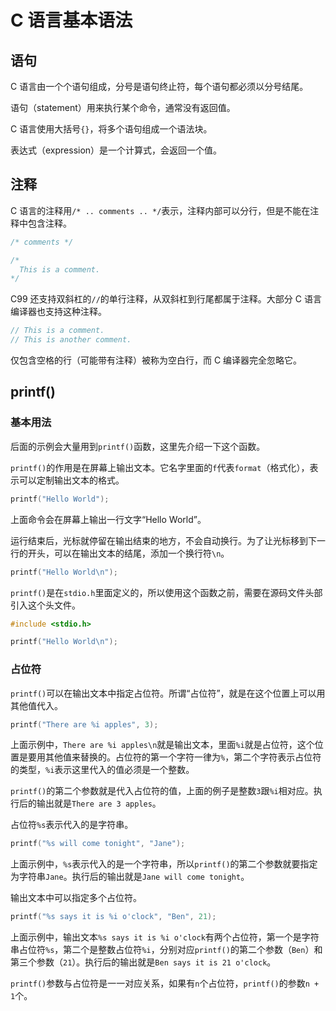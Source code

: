 # C 语言基本语法

## 语句

C 语言由一个个语句组成，分号是语句终止符，每个语句都必须以分号结尾。

语句（statement）用来执行某个命令，通常没有返回值。

C 语言使用大括号`{}`，将多个语句组成一个语法块。

表达式（expression）是一个计算式，会返回一个值。

## 注释

C 语言的注释用`/* .. comments .. */`表示，注释内部可以分行，但是不能在注释中包含注释。

```c
/* comments */

/*
  This is a comment.
*/
```

C99 还支持双斜杠的`//`的单行注释，从双斜杠到行尾都属于注释。大部分 C 语言编译器也支持这种注释。

```c
// This is a comment.
// This is another comment.
```

仅包含空格的行（可能带有注释）被称为空白行，而 C 编译器完全忽略它。

## printf()

### 基本用法

后面的示例会大量用到`printf()`函数，这里先介绍一下这个函数。

`printf()`的作用是在屏幕上输出文本。它名字里面的`f`代表`format`（格式化），表示可以定制输出文本的格式。

```c
printf("Hello World");
```

上面命令会在屏幕上输出一行文字“Hello World”。

运行结束后，光标就停留在输出结束的地方，不会自动换行。为了让光标移到下一行的开头，可以在输出文本的结尾，添加一个换行符`\n`。

```c
printf("Hello World\n");
```

`printf()`是在`stdio.h`里面定义的，所以使用这个函数之前，需要在源码文件头部引入这个头文件。

```c
#include <stdio.h>

printf("Hello World\n");
```

### 占位符

`printf()`可以在输出文本中指定占位符。所谓“占位符”，就是在这个位置上可以用其他值代入。

```c
printf("There are %i apples", 3);
```

上面示例中，`There are %i apples\n`就是输出文本，里面`%i`就是占位符，这个位置是要用其他值来替换的。占位符的第一个字符一律为`%`，第二个字符表示占位符的类型，`%i`表示这里代入的值必须是一个整数。

`printf()`的第二个参数就是代入占位符的值，上面的例子是整数`3`跟`%i`相对应。执行后的输出就是`There are 3 apples`。

占位符`%s`表示代入的是字符串。

```c
printf("%s will come tonight", "Jane");
```

上面示例中，`%s`表示代入的是一个字符串，所以`printf()`的第二个参数就要指定为字符串`Jane`。执行后的输出就是`Jane will come tonight`。

输出文本中可以指定多个占位符。

```c
printf("%s says it is %i o'clock", "Ben", 21);
```

上面示例中，输出文本`%s says it is %i o'clock`有两个占位符，第一个是字符串占位符`%s`，第二个是整数占位符`%i`，分别对应`printf()`的第二个参数（`Ben`）和第三个参数（`21`）。执行后的输出就是`Ben says it is 21 o'clock`。

`printf()`参数与占位符是一一对应关系，如果有`n`个占位符，`printf()`的参数`n + 1`个。
